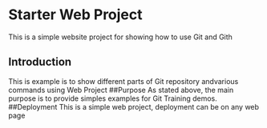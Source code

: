 # Starter Web Project

This is a simple website project for showing how to use Git and Gith

## Introduction
This is example is to show different parts of Git repository andvarious commands using Web Project
##Purpose
As stated above, the main purpose is to provide simples examples for Git Training demos.
##Deployment
This is a simple web project, deployment can be on any web page